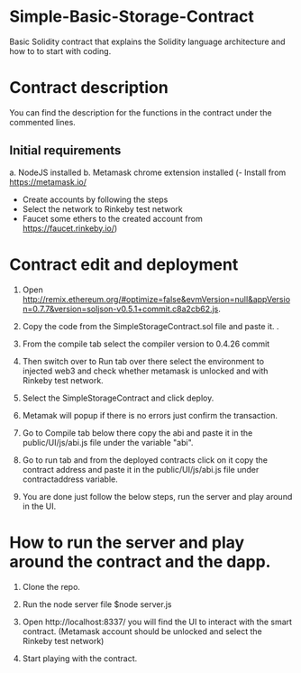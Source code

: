 # Simple-Basic-Storage-Contract
Basic Solidity contract that explains the Solidity language architecture and how to to start with coding.

# Contract description

You can find the description for the functions in the contract under the commented lines.

## Initial requirements

a. NodeJS installed
b. Metamask chrome extension installed 
(- Install from https://metamask.io/
 - Create accounts by following the steps
 - Select the network to Rinkeby test network
 - Faucet some ethers to the created account from https://faucet.rinkeby.io/)

# Contract edit and deployment

1. Open http://remix.ethereum.org/#optimize=false&evmVersion=null&appVersion=0.7.7&version=soljson-v0.5.1+commit.c8a2cb62.js.

2. Copy the code from the SimpleStorageContract.sol file and paste it.
.
3. From the compile tab select the compiler version to 0.4.26 commit

4. Then switch over to Run tab over there select the environment to injected web3 and check whether metamask is unlocked and with Rinkeby test network.

5. Select the SimpleStorageContract and click deploy.

6. Metamak will popup if there is no errors just confirm the transaction.

7. Go to Compile tab below there copy the abi and paste it in the public/UI/js/abi.js file under the variable "abi".

8. Go to run tab and from the deployed contracts click on it copy the contract address and paste it in the public/UI/js/abi.js file under contractaddress variable.

9. You are done just follow the below steps, run the server and play around in the UI.
 

# How to run the server and play around the contract and the dapp.

1. Clone the repo.

2. Run the node server file   $node server.js

3. Open http://localhost:8337/ you will find the UI to interact with the smart contract. (Metamask account should be unlocked and select the Rinkeby test network)

4. Start playing with the contract.

